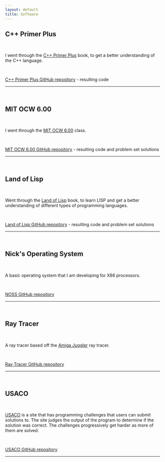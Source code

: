 ```yaml
---
layout: default
title: Software
---
```


## C++ Primer Plus

<br/>

I went through the [C++ Primer Plus](http://www.amazon.com/Primer-Plus-5th-Stephen-Prata/dp/0672326973) book, to get a better understanding of the C++ language.

<br/>

[C++ Primer Plus GitHub repository](https://github.com/SaintNicholas/Cpp-Primer-Plus) - resulting code

---

<br/>

## MIT OCW 6.00

<br/>

I went through the [MIT OCW 6.00](http://ocw.mit.edu/courses/electrical-engineering-and-computer-science/6-00-introduction-to-computer-science-and-programming-fall-2008/) class.

<br/>

[MIT OCW 6.00 GitHub repository](https://github.com/SaintNicholas/MIT-OCW-6.00) - resulting code and problem set solutions

---

<br/>

## Land of Lisp

<br/>

Went through the [Land of Lisp](http://landoflisp.com/) book, to learn LISP and get a better understanding of different types of programming languages.

<br/>

[Land of Lisp GitHub repository](https://github.com/SaintNicholas/MIT-OCW-6.00) - resulting code and problem set solutions

---

<br/>

## Nick's Operating System

<br/>

A basic operating system that I am developing for X86 processors.

<br/>

[NOSS GitHub repository](https://github.com/SaintNicholas/NOSS)

---

<br/>

## Ray Tracer

<br/>

A ray tracer based off the [Amiga Juggler](http://meatfighter.com/juggler) ray tracer.

<br/>

[Ray Tracer GitHub repository](https://github.com/SaintNicholas/Cpp-Ray-Tracer)

---

<br/>

## USACO

<br/>

[USACO](http://train.usaco.org/usacogate) is a site that has programming challenges that users can submit solutions to.  The site judges the output of the program to determine if the solution was correct.  The challenges progressively get harder as more of them are solved.

<br/>

[USACO GitHub repository](https://github.com/SaintNicholas/USACO)

---